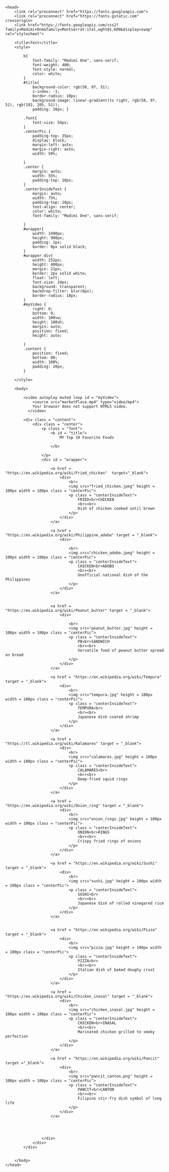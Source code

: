 <html>
    
    <head>
        <link rel="preconnect" href="https://fonts.googleapis.com">
        <link rel="preconnect" href="https://fonts.gstatic.com" crossorigin>
        <link href="https://fonts.googleapis.com/css2?family=Madimi+One&family=Montserrat:ital,wght@1,600&display=swap" rel="stylesheet">

        <title>Test</title>
        <style>

            b{
                font-family: "Madimi One", sans-serif;
                font-weight: 400;
                font-style: normal;
                color: white;
            }
            #title{
                background-color: rgb(58, 97, 51);
                z-index: -1;
                border-radius: 10px;
                background-image: linear-gradient(to right, rgb(58, 97, 51), rgb(192, 205, 51));
                padding: 10px; }

            .font{
                font-size: 54px;
            }
            .centerPic {
                padding-top: 35px;
                display: block;
                margin-left: auto;
                margin-right: auto;
                width: 50%;

            }
            .center {
                margin: auto;
                width: 55%;
                padding-top: 10px;
            }
            .centerInsideText {
                margin: auto;
                width: 75%;
                padding-top: 20px;
                text-align: center;
                color: white;
                font-family: "Madimi One", sans-serif;

            }
            #wrapper{
                width: 1490px;
                height: 900px;
                padding: 2px;
                border: 0px solid black;
            }
            #wrapper div{
                width: 252px;
                height: 400px;
                margin: 21px;
                border: 2px solid white;
                float: left;
                font-size: 24px;
                background: transparent;
                backdrop-filter: blur(8px);     
                border-radius: 10px;            
            }
            #myVideo {
                right: 0;
                bottom: 0;
                width: 100vw;
                height: 100vh;
                margin: auto;
                position: fixed;
                height: auto;
                
            }
            .content {
                position: fixed;
                bottom: 80;
                width: 100%;
                padding: 20px;
            }

        </style>

        <body>
            
            <video autoplay muted loop id = "myVideo">
                <source src="marketPlace.mp4" type="video/mp4">
                Your browser does not support HTML5 video.
              </video>

            <div class = "content">
                <div class = "center">
                    <p class = "font">
                        <b id = "title">
                            MY Top 10 Favorite Foods
    
                        </b>
                      
                    </p>
                    <div id = "wrapper">

                        <a href = "https://en.wikipedia.org/wiki/Fried_chicken"  target="_blank">
                            <div>
                                <br>
                                <img src="fried_chicken.jpeg" height = 100px width = 100px class = "centerPic">
                                <p class = "centerInsideText">
                                    FRIED<br>CHICKEN
                                    <br><br>
                                    Dish of chicken cooked until brown                        
                                </p>
                            </div>
                        </a>
                        
                        <a href = "https://en.wikipedia.org/wiki/Philippine_adobo" target = "_blank">
                            <div>
                            
                                <br>
                                <img src="chicken_adobo.jpeg" height = 100px width = 100px class = "centerPic">
                                <p class = "centerInsideText">
                                    CHICKEN<br>ADOBO
                                    <br><br>
                                    Unofficial national dish of the Philippines
                                </p>
                            </div>
                        </a>
    
                        
                        <a href = "https://en.wikipedia.org/wiki/Peanut_butter" target = "_blank">
                            <div>
                            
                                <br>
                                <img src="peanut_butter.jpg" height = 100px width = 100px class = "centerPic">
                                <p class = "centerInsideText">
                                    PB<br>SANDWICH
                                    <br><br>
                                    Versatile food of peanut butter spread on bread
                                </p>
                            </div>
                        </a>
                        
                        <a href = "https://en.wikipedia.org/wiki/Tempura" target = "_blank">
                            <div>
                                <br>
                                <img src="tempura.jpg" height = 100px width = 100px class = "centerPic">
                                <p class = "centerInsideText">
                                    TEMPURA<br>
                                    <br><br>
                                    Japanese dish coated shrimp
                                </p>
                            </div>
                        </a>
                        
                        <a href = "https://tl.wikipedia.org/wiki/Kalamares" target = "_blank">
                            <div>
                                <br>
                                <img src="calamares.jpg" height = 100px width = 100px class = "centerPic">
                                <p class = "centerInsideText">
                                    CALAMARES<br>
                                    <br><br>
                                    Deep-fried squid rings
                                </p>
                            </div>
                        </a>
   
                        <a href = "https://en.wikipedia.org/wiki/Onion_ring" target = "_blank">
                            <div>
                                <br>
                                <img src="onion_rings.jpg" height = 100px width = 100px class = "centerPic">
                                <p class = "centerInsideText">
                                    ONION<br>RINGS
                                    <br><br>
                                    Crispy fried rings of onions
                                </p>
                            </div>
                        </a>

                        <a href = "https://en.wikipedia.org/wiki/Sushi" target = "_blank">
                            <div>
                                <br>
                                <img src="sushi.jpg" height = 100px width = 100px class = "centerPic">
                                <p class = "centerInsideText">
                                    SUSHI<br>
                                    <br><br>
                                    Japanese dish of rolled vinegared rice
                                </p>
                            </div>
                        </a>
    
                        
                        <a href = "https://en.wikipedia.org/wiki/Pizza" target = "_blank">
                            <div>
                                <br>
                                <img src="pizza.jpg" height = 100px width = 100px class = "centerPic">
                                <p class = "centerInsideText">
                                    PIZZA<br>
                                    <br><br>
                                    Italian dish of baked doughy crust
                                </p>
                            </div>
                        </a>
                        
                        <a href = "https://en.wikipedia.org/wiki/Chicken_inasal" target = "_blank">
                            <div>
                                <br>
                                <img src="chicken_inasal.jpg" height = 100px width = 100px class = "centerPic">
                                <p class = "centerInsideText">
                                    CHICKEN<br>INASAL
                                    <br><br>
                                    Marinated chicken grilled to smoky perfection
                                </p>
                            </div>
                        </a>
    
                        <a href = "https://en.wikipedia.org/wiki/Pancit" target ="_blank">
                            <div>
                                <br>
                                <img src="pancit_canton.png" height = 100px width = 100px class = "centerPic">
                                <p class = "centerInsideText">
                                    PANCIT<br>CANTON
                                    <br><br>
                                    Filipino stir-fry dish symbol of long life
                                </p>
                            </div>
                        </a>
    
                        
    
                        
                    </div>
                </div>
            </div>
            
            
        </body>
    </head>






</html>
